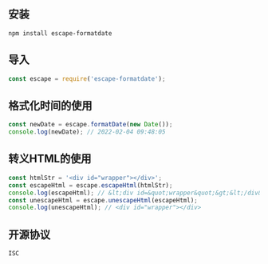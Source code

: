 ## 安装
```
npm install escape-formatdate
```

## 导入
```js
const escape = require('escape-formatdate');
```

## 格式化时间的使用
```js
const newDate = escape.formatDate(new Date());
console.log(newDate); // 2022-02-04 09:48:05
```

## 转义HTML的使用
```js
const htmlStr = '<div id="wrapper"></div>';
const escapeHtml = escape.escapeHtml(htmlStr);
console.log(escapeHtml); // &lt;div id=&quot;wrapper&quot;&gt;&lt;/div&gt;
const unescapeHtml = escape.unescapeHtml(escapeHtml);
console.log(unescapeHtml); // <div id="wrapper"></div>
```

## 开源协议
```
ISC
```
